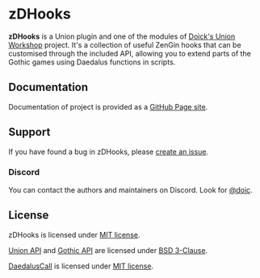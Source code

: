 # zDHooks

**zDHooks** is a Union plugin and one of the modules of [Doick's Union Workshop](https://github.com/Doick-Union-Workshop) project. It's a collection of useful ZenGin hooks that can be customised through the included API, allowing you to extend parts of the Gothic games using Daedalus functions in scripts.

## Documentation

Documentation of project is provided as a [GitHub Page site](https://doick-union-workshop.github.io/zDDocs/hooks/hooks_api/).

## Support

If you have found a bug in zDHooks, please [create an issue](https://github.com/Doick-Union-Workshop/ZDHooks/issues/new).

### Discord

You can contact the authors and maintainers on Discord. Look for [@doic](https://discord.com/users/219766962312577024).

## License

zDHooks is licensed under [MIT license](https://github.com/Doick-Union-Workshop/zDHooks/blob/main/LICENSE).

[Union API](https://gitlab.com/union-framework/union-api) and [Gothic API](https://gitlab.com/union-framework/gothic-api) are licensed under [BSD 3-Clause](https://gitlab.com/union-framework/union-api/-/blob/main/LICENSE?ref_type=heads).

[DaedalusCall](https://github.com/bogu9821/DaedalusCall) is licensed under [MIT license](https://github.com/bogu9821/DaedalusCall/blob/main/LICENSE).
